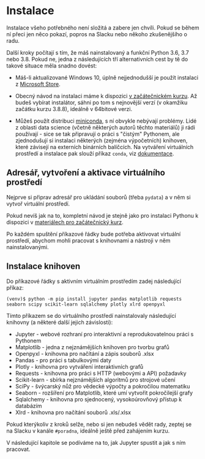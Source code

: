 # Instalace

Instalace všeho potřebného není složitá a zabere jen chvíli. Pokud se během ní
přeci jen něco pokazí, popros na Slacku nebo někoho zkušenějšího o radu.

Další kroky počítají s tím, že máš nainstalovaný a funkční Python 3.6, 3.7 nebo 3.8.
Pokud ne, jedna z následujících tří alternativních cest by tě do takové situace měla snadno dovést:

- Máš-li aktualizované Windows 10, úplně nejjednodušší je použít instalaci z [Microsoft Store](https://www.microsoft.com/store/productId/9MSSZTT1N39L).

- Obecný návod na instalaci máme k dispozici [v začátečnickém kurzu](https://naucse.python.cz/course/pyladies/sessions/install/). Až budeš vybírat instalátor, sáhni po tom s nejnovější verzí (v okamžiku začátku kurzu 3.8.8), ideálně v 64bitové verzi.

- Můžeš použít distribuci [miniconda](https://docs.conda.io/en/latest/miniconda.html), s ní obvykle nebývají problémy. Lidé z oblasti data science (včetně některých autorů těchto materiálů) ji rádi používají - sice se tak připravují o práci s "čistým" Pythonem, ale zjednodušují si instalaci některých (zejména výpočetních) knihoven, které závisejí na externích binárních balíčcích. Na vytváření virtuálních prostředí a instalace pak slouží příkaz `conda`, viz [dokumentace](https://docs.conda.io/projects/conda/en/latest/user-guide/index.html).

## Adresář, vytvoření a aktivace virtuálního prostředí

Nejprve si připrav adresář pro ukládání souborů (třeba `pydata`) a v něm si vytvoř
virtuální prostředí.

Pokud nevíš jak na to, kompletní návod je stejně jako pro instalaci Pythonu k dispozici
v [materiálech pro začátečnický kurz](https://naucse.python.cz/2019/pyladies-ostrava-podzim/beginners/venv-setup/).

Po každém spuštění příkazové řádky bude potřeba aktivovat virtuální prostředí, abychom
mohli pracovat s knihovnami a nástroji v něm nainstalovanými.

## Instalace knihoven

Do příkazové řádky s aktivním virtuálním prostředím zadej následující příkaz:

```shell
(venv)$ python -m pip install jupyter pandas matplotlib requests seaborn scipy scikit-learn sqlalchemy plotly xlrd openpyxl
```

Tímto příkazem se do virtuálního prostředí nainstalovaly následující knihovny (a některé další jejich závislosti):

* Jupyter - webové rozhraní pro interaktivní a reprodukovatelnou práci s Pythonem
* Matplotlib - jedna z nejznámějších knihoven pro tvorbu grafů
* Openpyxl - knihovna pro načítání a zápis souborů .xlsx
* Pandas - pro práci s tabulkovými daty
* Plotly - knihovna pro vytváření interaktivních grafů
* Requests - knihovna pro práci s HTTP (webovými a API) požadavky
* Scikit-learn - sbírka nejznámějších algoritmů pro strojové učení
* SciPy - švýcarský nůž pro vědecké výpočty a pokročilou matematiku
* Seaborn - rozšíření pro Matplotlib, které umí vytvořit pokročilejší grafy
* Sqlalchemy - knihovna pro sjednocený, vysokoúrovňový přístup k databázím
* Xlrd - knihovna pro načítání souborů .xls/.xlsx

Pokud kterýkoliv z kroků selže, nebo si jen nebudeš vědět rady, zeptej se na Slacku v kanále `#poradna`, ideálně ještě před zahájením kurzu.

V následující kapitole se podíváme na to, jak Jupyter spustit a jak s ním pracovat.
